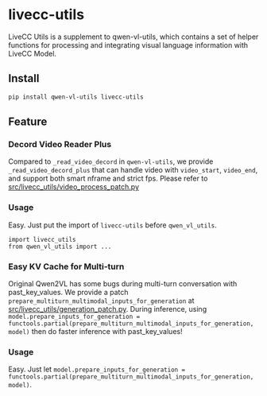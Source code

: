 # livecc-utils

LiveCC Utils is a supplement to qwen-vl-utils, which contains a set of helper functions for processing and integrating visual language information with LiveCC Model.

## Install

```bash
pip install qwen-vl-utils livecc-utils
```

## Feature

### Decord Video Reader Plus
Compared to ```_read_video_decord``` in ```qwen-vl-utils```, we provide ```_read_video_decord_plus``` that can handle video with ```video_start```, ```video_end```, and support both smart nframe and strict fps. Please refer to [src/livecc_utils/video_process_patch.py](src/livecc_utils/video_process_patch.py)

### Usage
Easy. Just put the import of  ```livecc-utils``` before ```qwen_vl_utils```.

```
import livecc_utils
from qwen_vl_utils import ...
```

### Easy KV Cache for Multi-turn
Original Qwen2VL has some bugs during multi-turn conversation with past_key_values. We provide a patch ```prepare_multiturn_multimodal_inputs_for_generation``` at [src/livecc_utils/generation_patch.py](src/livecc_utils/generation_patch.py). During inference, using ```model.prepare_inputs_for_generation = functools.partial(prepare_multiturn_multimodal_inputs_for_generation, model)``` then do faster inference with past_key_values!

### Usage
Easy. Just let ```model.prepare_inputs_for_generation = functools.partial(prepare_multiturn_multimodal_inputs_for_generation, model)```.

